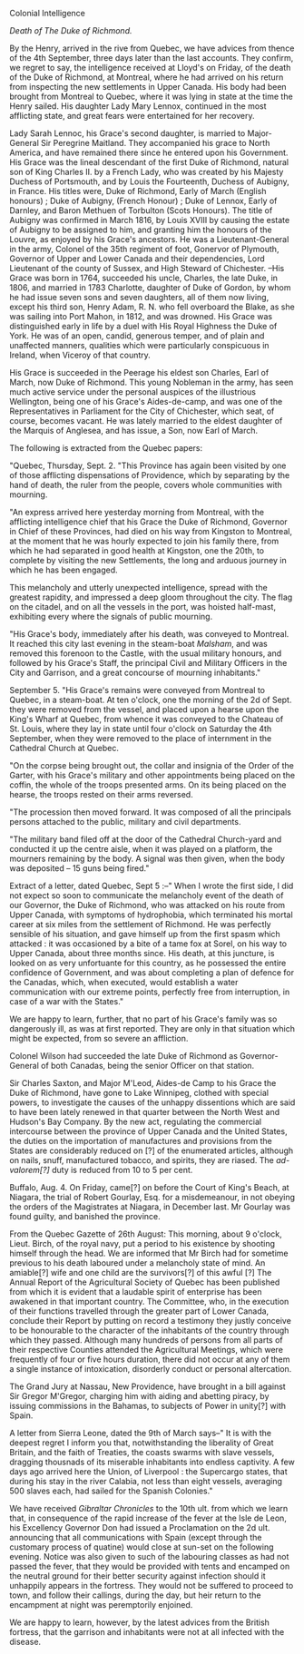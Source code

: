 Colonial Intelligence*Death of The Duke of Richmond.*By the Henry, arrived in the rive from Quebec, we have advices from thence
                    of the 4th September, three days later than the last accounts. They
                    confirm, we regret to say, the intelligence received at Lloyd's on
                    Friday, of the death of the Duke of Richmond, at Montreal, where he
                    had arrived on his return from inspecting the new settlements in
                    Upper Canada. His body had been brought from Montreal to Quebec, where
                    it was lying in state at the time the Henry sailed. His daughter Lady Mary Lennox, continued in the most afflicting
                    state, and great fears were entertained for her recovery.Lady Sarah Lennoc, his Grace's second daughter, is married to Major-General
                    Sir Peregrine Maitland. They accompanied his grace to North America, and
                    have remained there since he entered upon his Government.
                    His Grace was the lineal descendant of the first Duke of Richmond, natural
                    son of King Charles II. by a French Lady, who was created by his Majesty
                    Duchess of Portsmouth, and by Louis the Fourteenth, Duchess of
                    Aubigny, in France. His titles were, Duke of Richmond, Early of March
                    (English honours) ; Duke of Aubigny, (French Honour) ; Duke
                    of Lennox, Early of Darnley, and Baron Methuen of Torbulton (Scots
                    Honours). The title of Aubigny was confirmed in March 1816, by Louis XVIII
                    by causing the estate of Aubigny to be assigned to him, and
                    granting him the honours of the Louvre, as enjoyed by his Grace's
                    ancestors. He was a Lieutenant-General in the army, Colonel of the 35th
                    regiment of foot, Gonervor of Plymouth, Governor of Upper and
                    Lower Canada and their dependencies, Lord Lieutenant of the county of
                    Sussex, and High Steward of Chichester. –His Grace was born in 1764,
                    succeeded his uncle, Charles, the late Duke, in 1806, and married in 1783
                    Charlotte, daughter of Duke of Gordon, by whom he had issue seven sons
                    and seven daughters, all of them now living, except his third son, Henry
                    Adam, R. N. who fell overboard the Blake, as she was sailing into Port
                    Mahon, in 1812, and was drowned. His Grace was distinguished early in life
                    by a duel with His Royal Highness the Duke of York. He was of an open,
                    candid, generous temper, and of plain and unaffected manners,
                    qualities which were particularly conspicuous in Ireland, when
                    Viceroy of that country.His Grace is succeeded in the Peerage his eldest son Charles, Earl of March,
                    now Duke of Richmond. This young Nobleman in the army, has seen much active
                        service under the personal auspices of the illustrious
                        Wellington, being one of his Grace's Aides-de-camp, and
                    was one of the Representatives in Parliament for the City of
                    Chichester, which seat, of course, becomes vacant. He was lately
                    married to the eldest daughter of the Marquis of Anglesea, and has issue, a
                    Son, now Earl of March.The following is extracted from the Quebec papers:"Quebec, Thursday, Sept. 2. "This Province has again been visited by one of
                    those afflicting dispensations of Providence, which by separating by
                    the hand of death, the ruler from the people, covers whole communities with
                    mourning."An express arrived here yesterday morning from Montreal, with the
                    afflicting intelligence chief that his Grace the Duke of Richmond, Governor
                    in Chief of these Provinces, had died on his way from Kingston to Montreal, at the moment that he was hourly expected to join
                    his family there, from which he had separated in good health at Kingston,
                    one the 20th, to complete by visiting the new Settlements, the long and
                    arduous journey in which he has been engaged.This melancholy and utterly unexpected intelligence, spread with
                    the greatest rapidity, and impressed a deep gloom throughout the city. The
                    flag on the citadel, and on all the vessels in the port, was hoisted
                    half-mast, exhibiting every where the signals of public mourning."His Grace's body, immediately after his death, was conveyed to Montreal. It
                    reached this city last evening in the steam-boat *Malsham*, and was removed this forenoon to the Castle,
                    with the usual military honours, and followed by his Grace's Staff, the
                        principal Civil and Military Officers in the City and Garrison, and a great concourse of mourning inhabitants."September 5. "His Grace's remains were conveyed from Montreal to
                    Quebec, in a steam-boat. At ten o'clock, one the morning of the 2d of Sept.
                    they were removed from the vessel, and placed upon a hearse upon the King's
                    Wharf at Quebec, from whence it was conveyed to the Chateau
                    of St. Louis, where they lay in state until four o'clock on
                    Saturday the 4th September, when they were removed to the place of
                    internment in the Cathedral Church at Quebec."On the corpse being brought out, the collar and insignia of the Order of
                    the Garter, with his Grace's military and other appointments being placed
                    on the coffin, the whole of the troops presented arms. On its
                    being placed on the hearse, the troops rested on their arms
                    reversed."The procession then moved forward. It was composed of all the
                    principals persons attached to the public, military and civil
                    departments."The military band filed off at the door of the Cathedral
                    Church-yard and conducted it up the centre aisle, when it was played on a
                    platform, the mourners remaining by the body. A signal was then given, when
                    the body was deposited – 15 guns being fired."Extract of a letter, dated Quebec, Sept 5 :–" When I wrote the first
                    side, I did not expect so soon to communicate the melancholy
                    event of the death of our Governor, the Duke of Richmond, who
                    was attacked on his route from Upper Canada, with symptoms of hydrophobia, which terminated his mortal career at six miles
                    from the settlement of Richmond. He was perfectly sensible of his
                    situation, and gave himself up from the first spasm which attacked : it was
                    occasioned by a bite of a tame fox at Sorel, on his way to Upper Canada, about three months since. His death, at this
                    juncture, is looked on as very unfortuante for this country, as he possessed the entire confidence of Government, and
                    was about completing a plan of defence for the Canadas, which, when
                    executed, would establish a water communication with our extreme points,
                        perfectly free from interruption, in case of a war with the
                    States."We are happy to learn, further, that no part of his Grace's family was so
                    dangerously ill, as was at first reported. They are only in that situation
                    which might be expected, from so severe an affliction.Colonel Wilson had succeeded the late Duke of Richmond as
                    Governor-General of both Canadas, being the senior Officer on that
                    station.Sir Charles Saxton, and Major M'Leod, Aides-de Camp to his Grace
                    the Duke of Richmond, have gone to Lake Winnipeg, clothed with special
                    powers, to investigate the causes of the unhappy dissentions
                    which are said to have been lately renewed in that quarter between the
                    North West and Hudson's Bay Company. By the new act, regulating the
                    commercial intercourse between the province of Upper Canada and the United
                    States, the duties on the importation of manufactures and provisions
                    from the States are considerably reduced on [?] of the
                    enumerated articles, although on nails, snuff, manufactured tobacco, and
                    spirits, they are riased. The *ad-valorem[?]* duty is
                    reduced from 10 to 5 per cent.Buffalo, Aug. 4. On Friday, came[?] on before the Court of King's
                    Beach, at Niagara, the trial of Robert Gourlay, Esq. for a
                    misdemeanour, in not obeying the orders of the Magistrates at Niagara, in
                    December last. Mr Gourlay was found guilty, and banished the
                    province.From the Quebec Gazette of 26th August: This morning, about 9 o'clock,
                    Lieut. Birch, of the royal navy, put a period to his existence by shooting
                    himself through the head. We are informed that Mr Birch had for
                    sometime previous to his death laboured under a melancholy state of mind.
                    An amiable[?] wife and one child are the survivors[?] of this awful [?] The Annual Report of the Agricultural Society of Quebec has been
                    published from which it is evident that a laudable spirit of enterprise has
                    been awakened in that important country. The Committee, who, in the
                    execution of their functions travelled through the greater part of Lower
                    Canada, conclude their Report by putting on record a testimony they justly
                    conceive to be honourable to the character of the inhabitants of the
                    country through which they passed. Although many hundreds of persons
                    from all parts of their respective Counties attended the Agricultural
                    Meetings, which were frequently of four or five hours duration, there
                    did not occur at any of them a single instance of intoxication, disorderly conduct or personal altercation.The Grand Jury at Nassau, New Providence, have brought in a bill against Sir
                    Gregor M'Gregor, charging him with aiding and abetting piracy, by issuing
                        commissions in the Bahamas, to subjects of Power in
                    unity[?] with Spain.A letter from Sierra Leone, dated the 9th of March says–" It is with
                    the deepest regret I inform you that, notwithstanding the liberality of
                    Great Britain, and the faith of Treaties, the coasts swarms with slave
                    vessels, dragging thousnads of its miserable inhabitants into endless
                    captivity. A few days ago arrived here the Union, of Liverpool : the
                    Supercargo states, that during his stay in the river Calabia, not less than
                    eight vessels, averaging 500 slaves each, had sailed for the Spanish
                    Colonies."We have received *Gibraltar Chronicles* to the 10th
                    ult. from which we learn that, in consequence of the rapid increase of
                    the fever at the Isle de Leon, his Excellency Governor Don had
                    issued a Proclamation on the 2d ult. announcing that all communications
                    with Spain (except through the customary process of quatine) would close at sun-set on the following evening. Notice
                    was also given to such of the labouring classes as had not passed the
                    fever, that they would be provided with tents and encamped on the neutral
                    ground for their better security against infection should it unhappily appears in the fortress. They would not be suffered
                    to proceed to town, and follow their callings, during the day, but
                    heir return to the encampment at night was peremptorily enjoined.We are happy to learn, however, by the latest advices from the British
                    fortress, that the garrison and inhabitants were not at all
                    infected with the disease.